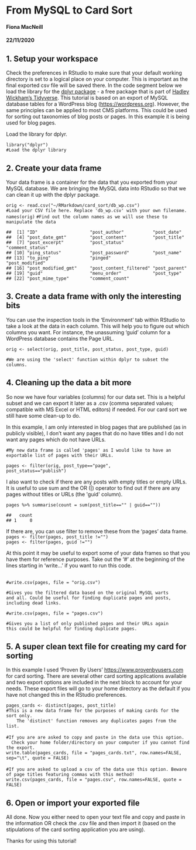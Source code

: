 <h1 class="title toc-ignore">From MySQL to Card Sort</h1>
<h4 class="author">Fiona MacNeill</h4>
<h4 class="date">22/11/2020</h4>


<div id="setup-your-workspace" class="section level2">
<h2>1. Setup your workspace</h2>
<p>Check the preferences in RStudio to make sure that your default working directory is set to a logical place on your computer. This is important as the final exported csv file will be saved there. In the code segment below we load the library for the <a href="https://dplyr.tidyverse.org" class="uri">dplyr package</a> - a free package that is part of <a href="https://www.tidyverse.org/" class="uri">Hadley Wickham’s Tidyverse</a>. This tutorial is based on an export of MySQL database tables for a WordPress blog (<a href="https://wordpress.org" class="uri">https://wordpress.org</a>). However, the same principles can be applied to most CMS platforms. This could be used for sorting out taxonomies of blog posts or pages. In this example it is being used for blog pages.</p>
<p>Load the library for dplyr.</p>
<pre class="r"><code>library(&quot;dplyr&quot;) 
#Load the dplyr library</code></pre>

<div id="create-your-data-frame" class="section level2">
<h2>2. Create your data frame</h2>
<p>Your data frame is a container for the data that you exported from your MySQL database. We are bringing the MySQL data into RStudio so that we can clean it up with the dplyr package.</p>
  <code>orig &lt;- read.csv(&quot;~/RMarkdown/card_sort/db_wp.csv&quot;)</code>
<br>
<code>#Load your CSV file here. Replace &#39;db_wp.csv&#39; with your own filename.</code>
<br>
  <code>names(orig)</code>
  <code>#Find out the column names as we will use these to manipulate the data</code><br>
  
<pre><code>##  [1] &quot;ID&quot;                    &quot;post_author&quot;           &quot;post_date&quot;            
##  [4] &quot;post_date_gmt&quot;         &quot;post_content&quot;          &quot;post_title&quot;           
##  [7] &quot;post_excerpt&quot;          &quot;post_status&quot;           &quot;comment_status&quot;       
## [10] &quot;ping_status&quot;           &quot;post_password&quot;         &quot;post_name&quot;            
## [13] &quot;to_ping&quot;               &quot;pinged&quot;                &quot;post_modified&quot;        
## [16] &quot;post_modified_gmt&quot;     &quot;post_content_filtered&quot; &quot;post_parent&quot;          
## [19] &quot;guid&quot;                  &quot;menu_order&quot;            &quot;post_type&quot;            
## [22] &quot;post_mime_type&quot;        &quot;comment_count&quot;</code></pre>
</div>
<div id="create-a-data-frame-with-only-the-interesting-bits" class="section level2">
<h2>3. Create a data frame with only the interesting bits</h2>
<p>You can use the inspection tools in the ‘Environment’ tab within RStudio to take a look at the data in each column. This will help you to figure out which columns you want. For instance, the unassuming ‘guid’ column for a WordPress database contains the Page URL.</p>
  <code>orig &lt;- select(orig, post_title, post_status, post_type, guid)</code>

<code>#We are using the &#39;select&#39; function within dplyr to subset the columns.</code>

</div>
<div id="cleaning-up-the-data-a-bit-more" class="section level2">
<h2>4. Cleaning up the data a bit more</h2>
<p>So now we have four variables (columns) for our data set. This is a helpful subset and we can export it later as a .csv (comma separated values; compatible with MS Excel or HTML editors) if needed. For our card sort we still have some clean-up to do.</p>
<p>In this example, I am only interested in blog pages that are published (as in publicly visible), I don’t want any pages that do no have titles and I do not want any pages which do not have URLs.</p>
<code>#My new data frame is called &#39;pages&#39; as I would like to have an exportable list of pages with their URLs.</code>

<code>pages &lt;- filter(orig, post_type==&quot;page&quot;, post_status==&quot;publish&quot;)</code>
<p>I also want to check if there are any posts with empty titles or empty URLs. It is useful to use sum and the OR (|) operator to find out if there are any pages without titles or URLs (the &#39;guid&#39; column).</p>
<code>pages %&gt;% summarise(count = sum(post_title==&quot;&quot; | guid==&quot;&quot;)) </code><br>
<pre><code>##   count
## 1     0
</code></pre>
If there are, you can use filter to remove these from the ‘pages’ data frame.<br>
<code>pages &lt;- filter(pages, post_title !=&quot;&quot;)</code><br>
<code>pages &lt;- filter(pages, guid !=&quot;&quot;)</code><br>
<p>At this point it may be useful to export some of your data frames so that you have them for reference purposes. Take out the ‘#’ at the beginning of the lines starting in ‘write…’ if you want to run this code.</p><br>
<code>#write.csv(pages, file = &quot;orig.csv&quot;)</code>

<code>#Gives you the filtered data based on the original MySQL warts and all. 
  Could be useful for finding duplicate pages and posts, including dead links.</code>

<code>#write.csv(pages, file = &quot;pages.csv&quot;)</code>

<code>#Gives you a list of only published pages and their URLs again this could be helpful for finding duplicate pages.</code>
</div>
<div id="a-super-clean-text-file-for-creating-my-card-for-sorting" class="section level2">
<h2>5. A super clean text file for creating my card for sorting</h2>
<p>In this example I used ‘Proven By Users’ <a href="https://www.provenbyusers.com" class="uri">https://www.provenbyusers.com</a> for card sorting. There are several other card sorting applications available and two export options are included in the next block to account for your needs. These export files will go to your home directory as the default if you have not changed this in the RStudio preferences.</p>
  <code>pages_cards &lt;- distinct(pages, post_title)</code><br>
  <code>#This is a new data frame for the purposes of making cards for the sort only. 
    The &#39;distinct&#39; function removes any duplicates pages from the list.</code>
<br><br>
<code>#If you are are asked to copy and paste in the data use this option. 
  Check your home folder/directory on your computer if you cannot find the export.</code><br>
<code>write.table(pages_cards, file = &quot;pages_cards.txt&quot;, row.names=FALSE, sep=&quot;\t&quot;, quote = FALSE)</code>
<br><br>
<code>#If you are asked to upload a csv of the data use this option. Beware of page titles featuring commas with this method!</code><br>
<code>write.csv(pages_cards, file = &quot;pages.csv&quot;, row.names=FALSE, quote = FALSE)</code>
</div>
<div id="open-or-import-your-exported-file" class="section level2">
<h2>6. Open or import your exported file</h2>
<p>All done. Now you either need to open your text file and copy and paste in the information OR check the .csv file and then import it (based on the stipulations of the card sorting application you are using).</p>
<p>Thanks for using this tutorial!</p>
</div>
